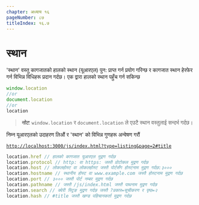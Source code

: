 ```yaml
---
chapter: अध्याय १६
pageNumber: ८७
titleIndex: १६.७
---
```

# स्थान

'स्थान' वस्तु कागजातको हालको स्थान (यूआरएल) पुन: प्राप्त गर्न प्रयोग गरिन्छ र कागजात स्थान हेरफेर गर्न विभिन्न विधिहरू प्रदान गर्दछ। एक द्वारा हालको स्थान पहुँच गर्न सकिन्छ

```javascript
window.location
//or
document.location
//or
location
```
> _**नोट**_: `window.location` र `document.location` ले एउटै स्थान वस्तुलाई सन्दर्भ गर्दछ।

निम्न यूआरएलको उदाहरण लिऔं र 'स्थान' को विभिन्न गुणहरू अन्वेषण गरौं

[`http://localhost:3000/js/index.html?type=listing&page=2#title`](http://localhost:8080/js/index.html?type=listing\&page=2#title)


```javascript
location.href // हालको कागजात यूआरएल मुद्रण गर्दछ
location.protocol // http: वा https: जस्तै प्रोटोकल मुद्रण गर्दछ
location.host // लोकलहोस्ट वा लोकलहोस्ट जस्तै पोर्टसँग होस्टनाम मुद्रण गर्दछ:३०००
location.hostname // स्थानीय होस्ट वा www.example.com जस्तै होस्टनाम मुद्रण गर्दछ
location.port // ३००० जस्तै पोर्ट नम्बर मुद्रण गर्दछ
location.pathname // जस्तै /js/index.html जस्तै पाथनाम मुद्रण गर्दछ 
location.search // क्वेरी स्ट्रिङ मुद्रण गर्दछ जस्तै ?प्रकार=सूचीकरण र पृष्ठ=२
location.hash // #title जस्तै खण्ड पहिचानकर्ता मुद्रण गर्दछ
```

